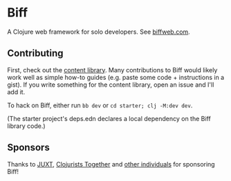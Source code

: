 # Biff

A Clojure web framework for solo developers. See [biffweb.com](https://biffweb.com).

## Contributing

First, check out the [content library](https://biffweb.com/docs/library/). Many
contributions to Biff would likely work well as simple how-to guides (e.g. paste some
code + instructions in a gist). If you write something for the content library, open an issue
and I'll add it.

To hack on Biff, either run `bb dev` or `cd starter; clj -M:dev dev`.

(The starter project's deps.edn declares a local dependency on the Biff library
code.)

## Sponsors

Thanks to [JUXT](https://juxt.pro), [Clojurists
Together](https://www.clojuriststogether.org/) and [other
individuals](https://github.com/sponsors/jacobobryant) for sponsoring Biff!
